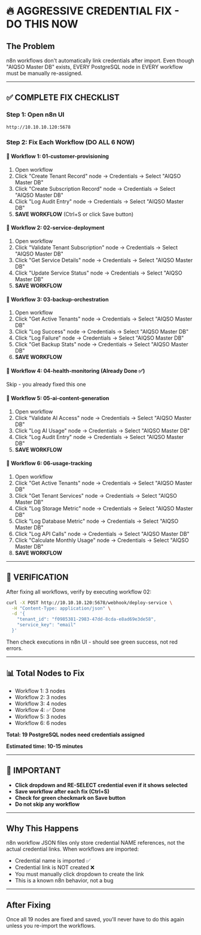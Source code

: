 # 🔥 AGGRESSIVE CREDENTIAL FIX - DO THIS NOW

## The Problem
n8n workflows don't automatically link credentials after import. Even though "AIQSO Master DB" exists, EVERY PostgreSQL node in EVERY workflow must be manually re-assigned.

---

## ✅ COMPLETE FIX CHECKLIST

### Step 1: Open n8n UI
```
http://10.10.10.120:5678
```

### Step 2: Fix Each Workflow (DO ALL 6 NOW)

#### 🔴 Workflow 1: 01-customer-provisioning
1. Open workflow
2. Click "Create Tenant Record" node → Credentials → Select "AIQSO Master DB"
3. Click "Create Subscription Record" node → Credentials → Select "AIQSO Master DB"
4. Click "Log Audit Entry" node → Credentials → Select "AIQSO Master DB"
5. **SAVE WORKFLOW** (Ctrl+S or click Save button)

#### 🔴 Workflow 2: 02-service-deployment
1. Open workflow
2. Click "Validate Tenant Subscription" node → Credentials → Select "AIQSO Master DB"
3. Click "Get Service Details" node → Credentials → Select "AIQSO Master DB"
4. Click "Update Service Status" node → Credentials → Select "AIQSO Master DB"
5. **SAVE WORKFLOW**

#### 🔴 Workflow 3: 03-backup-orchestration
1. Open workflow
2. Click "Get Active Tenants" node → Credentials → Select "AIQSO Master DB"
3. Click "Log Success" node → Credentials → Select "AIQSO Master DB"
4. Click "Log Failure" node → Credentials → Select "AIQSO Master DB"
5. Click "Get Backup Stats" node → Credentials → Select "AIQSO Master DB"
6. **SAVE WORKFLOW**

#### 🔴 Workflow 4: 04-health-monitoring (Already Done ✅)
Skip - you already fixed this one

#### 🔴 Workflow 5: 05-ai-content-generation
1. Open workflow
2. Click "Validate AI Access" node → Credentials → Select "AIQSO Master DB"
3. Click "Log AI Usage" node → Credentials → Select "AIQSO Master DB"
4. Click "Log Audit Entry" node → Credentials → Select "AIQSO Master DB"
5. **SAVE WORKFLOW**

#### 🔴 Workflow 6: 06-usage-tracking
1. Open workflow
2. Click "Get Active Tenants" node → Credentials → Select "AIQSO Master DB"
3. Click "Get Tenant Services" node → Credentials → Select "AIQSO Master DB"
4. Click "Log Storage Metric" node → Credentials → Select "AIQSO Master DB"
5. Click "Log Database Metric" node → Credentials → Select "AIQSO Master DB"
6. Click "Log API Calls" node → Credentials → Select "AIQSO Master DB"
7. Click "Calculate Monthly Usage" node → Credentials → Select "AIQSO Master DB"
8. **SAVE WORKFLOW**

---

## 🎯 VERIFICATION

After fixing all workflows, verify by executing workflow 02:

```bash
curl -X POST http://10.10.10.120:5678/webhook/deploy-service \
  -H "Content-Type: application/json" \
  -d '{
    "tenant_id": "f0985381-2983-47dd-8cda-e8ad69e3de58",
    "service_key": "email"
  }'
```

Then check executions in n8n UI - should see green success, not red errors.

---

## 📊 Total Nodes to Fix

- Workflow 1: 3 nodes
- Workflow 2: 3 nodes
- Workflow 3: 4 nodes
- Workflow 4: ✅ Done
- Workflow 5: 3 nodes
- Workflow 6: 6 nodes

**Total: 19 PostgreSQL nodes need credentials assigned**

**Estimated time: 10-15 minutes**

---

## 🚨 IMPORTANT

- **Click dropdown and RE-SELECT credential even if it shows selected**
- **Save workflow after each fix (Ctrl+S)**
- **Check for green checkmark on Save button**
- **Do not skip any workflow**

---

## Why This Happens

n8n workflow JSON files only store credential NAME references, not the actual credential links. When workflows are imported:
- Credential name is imported ✅
- Credential link is NOT created ❌
- You must manually click dropdown to create the link
- This is a known n8n behavior, not a bug

---

## After Fixing

Once all 19 nodes are fixed and saved, you'll never have to do this again unless you re-import the workflows.